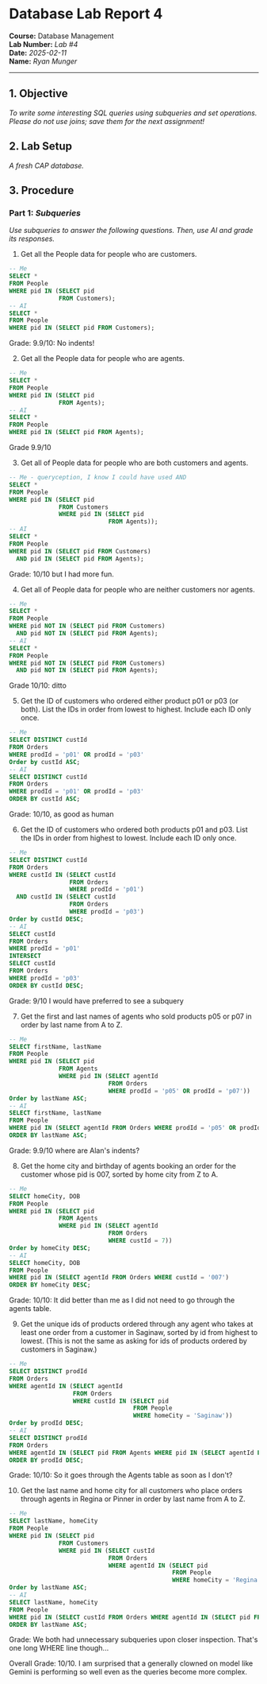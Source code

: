 # Database Lab Report 4

**Course:** Database Management\
**Lab Number:** *Lab #4*\
**Date:** *2025-02-11*\
**Name:** *Ryan Munger*

---

## 1. Objective

*To write some interesting SQL queries using subqueries and set operations. Please do
not use joins; save them for the next assignment!*

## 2. Lab Setup

*A fresh CAP database.*

## 3. Procedure

### Part 1: *Subqueries*

*Use subqueries to answer the following questions. Then, use AI and grade its responses.*

1. Get all the People data for people who are customers.
```sql
-- Me
SELECT * 
FROM People
WHERE pid IN (SELECT pid
              FROM Customers);
-- AI
SELECT *
FROM People
WHERE pid IN (SELECT pid FROM Customers);
```
Grade: 9.9/10: No indents!

2. Get all the People data for people who are agents.
```sql
-- Me
SELECT * 
FROM People
WHERE pid IN (SELECT pid
              FROM Agents);
-- AI
SELECT *
FROM People
WHERE pid IN (SELECT pid FROM Agents);
```
Grade 9.9/10

3. Get all of People data for people who are both customers and agents.
```sql
-- Me - queryception, I know I could have used AND
SELECT * 
FROM People
WHERE pid IN (SELECT pid
              FROM Customers
              WHERE pid IN (SELECT pid
                            FROM Agents));
-- AI
SELECT *
FROM People
WHERE pid IN (SELECT pid FROM Customers)
  AND pid IN (SELECT pid FROM Agents);
```
Grade: 10/10 but I had more fun.

4. Get all of People data for people who are neither customers nor agents.
```sql
-- Me
SELECT * 
FROM People
WHERE pid NOT IN (SELECT pid FROM Customers)
  AND pid NOT IN (SELECT pid FROM Agents);
-- AI
SELECT *
FROM People
WHERE pid NOT IN (SELECT pid FROM Customers)
  AND pid NOT IN (SELECT pid FROM Agents);
```
Grade 10/10: ditto

5. Get the ID of customers who ordered either product p01 or p03 (or both). List the IDs in order from lowest to highest. Include each ID only once.
```sql
-- Me
SELECT DISTINCT custId
FROM Orders
WHERE prodId = 'p01' OR prodId = 'p03'
Order by custId ASC;
-- AI
SELECT DISTINCT custId
FROM Orders
WHERE prodId = 'p01' OR prodId = 'p03'
ORDER BY custId ASC;
```
Grade: 10/10, as good as human

6. Get the ID of customers who ordered both products p01 and p03. List the IDs in order from highest to lowest. Include each ID only once.
```sql
-- Me
SELECT DISTINCT custId
FROM Orders
WHERE custId IN (SELECT custId
                 FROM Orders
                 WHERE prodId = 'p01') 
  AND custId IN (SELECT custId
                 FROM Orders
                 WHERE prodId = 'p03') 
Order by custId DESC;
-- AI
SELECT custId
FROM Orders
WHERE prodId = 'p01'
INTERSECT
SELECT custId
FROM Orders
WHERE prodId = 'p03'
ORDER BY custId DESC;
```
Grade: 9/10 I would have preferred to see a subquery

7. Get the first and last names of agents who sold products p05 or p07 in order by last name from A to Z.
```sql
-- Me
SELECT firstName, lastName
FROM People
WHERE pid IN (SELECT pid
              FROM Agents
              WHERE pid IN (SELECT agentId
                            FROM Orders
                            WHERE prodId = 'p05' OR prodId = 'p07'))
Order by lastName ASC;
-- AI
SELECT firstName, lastName
FROM People
WHERE pid IN (SELECT agentId FROM Orders WHERE prodId = 'p05' OR prodId = 'p07')
ORDER BY lastName ASC;
```
Grade: 9.9/10 where are Alan's indents?

8. Get the home city and birthday of agents booking an order for the customer whose pid is 007, sorted by home city from Z to A.
```sql
-- Me
SELECT homeCity, DOB
FROM People
WHERE pid IN (SELECT pid
              FROM Agents
              WHERE pid IN (SELECT agentId
                            FROM Orders
                            WHERE custId = 7))
Order by homeCity DESC;
-- AI
SELECT homeCity, DOB
FROM People
WHERE pid IN (SELECT agentId FROM Orders WHERE custId = '007')
ORDER BY homeCity DESC;
```
Grade: 10/10: It did better than me as I did not need to go through the agents table.

9. Get the unique ids of products ordered through any agent who takes at least one order from a customer in Saginaw, sorted by id from highest to lowest. (This is not the same as asking for ids of products ordered by customers in Saginaw.)
```sql
-- Me
SELECT DISTINCT prodId
FROM Orders
WHERE agentId IN (SELECT agentId
                  FROM Orders
                  WHERE custId IN (SELECT pid
                                   FROM People
                                   WHERE homeCity = 'Saginaw'))
Order by prodId DESC;
-- AI
SELECT DISTINCT prodId
FROM Orders
WHERE agentId IN (SELECT pid FROM Agents WHERE pid IN (SELECT agentId FROM Orders WHERE custId IN (SELECT pid FROM People WHERE homeCity = 'Saginaw')))
ORDER BY prodId DESC;
```
Grade: 10/10: So it goes through the Agents table as soon as I don't?

10. Get the last name and home city for all customers who place orders through agents in Regina or Pinner in order by last name from A to Z.
```sql
-- Me
SELECT lastName, homeCity
FROM People
WHERE pid IN (SELECT pid
              FROM Customers
              WHERE pid IN (SELECT custId
                            FROM Orders
                            WHERE agentId IN (SELECT pid
                                              FROM People
                                              WHERE homeCity = 'Regina' OR homeCity = 'Pinner')))
Order by lastName ASC;
-- AI
SELECT lastName, homeCity
FROM People
WHERE pid IN (SELECT custId FROM Orders WHERE agentId IN (SELECT pid FROM Agents WHERE pid IN (SELECT pid FROM People WHERE homeCity = 'Regina' OR homeCity = 'Pinner')))
ORDER BY lastName ASC;
```
Grade: We both had unnecessary subqueries upon closer inspection. That's one long WHERE line though...

Overall Grade: 10/10. I am surprised that a generally clowned on model like Gemini is performing so well even as the queries become more complex.
